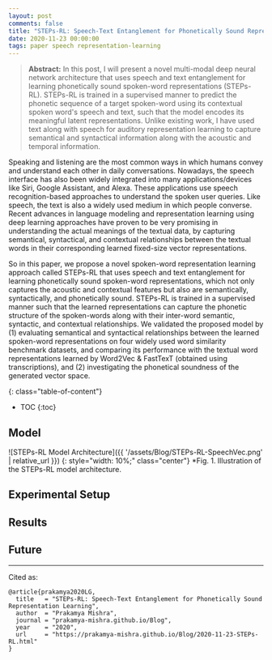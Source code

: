 ```yaml
---
layout: post
comments: false
title: "STEPs-RL: Speech-Text Entanglement for Phonetically Sound Representation Learning"
date: 2020-11-23 00:00:00
tags: paper speech representation-learning
---
```


> **Abstract:** In this post, I will present a novel multi-modal deep neural network architecture that uses speech and text entanglement for learning phonetically sound spoken-word representations (STEPs-RL). STEPs-RL is trained in a supervised manner to predict the phonetic sequence of a target spoken-word using its contextual spoken word's speech and text, such that the model encodes its meaningful latent representations. Unlike existing work, I have used text along with speech for auditory representation learning to capture semantical and syntactical information along with the acoustic and temporal information.


<!--more-->

Speaking and listening are the most common ways in which humans convey and understand each other in daily conversations. Nowadays, the speech interface has also been widely integrated into many applications/devices like Siri, Google Assistant, and Alexa. These applications use speech recognition-based approaches to understand the spoken user queries. Like speech, the text is also a widely used medium in which people converse. Recent advances in language modeling and representation learning using deep learning approaches have proven to be very promising in understanding the actual meanings of the textual data, by capturing semantical, syntactical, and contextual relationships between the textual words in their corresponding learned fixed-size vector representations.

So in this paper, we propose a novel spoken-word representation learning approach called STEPs-RL that uses speech and text entanglement for learning phonetically sound spoken-word representations, which not only captures the acoustic and contextual features but also are semantically, syntactically, and phonetically sound. STEPs-RL is trained in a supervised manner such that the learned representations can capture the phonetic structure of the spoken-words along with their inter-word semantic, syntactic, and contextual relationships. We validated the proposed model by (1) evaluating semantical and syntactical relationships between the learned spoken-word representations on four widely used word similarity benchmark datasets, and comparing its performance with the textual word representations learned by Word2Vec & FastTexT (obtained using transcriptions), and (2) investigating the phonetical soundness of the generated vector space.

{: class="table-of-content"}
* TOC
{:toc}

## Model
![STEPs-RL Model Architecture]({{ '/assets/Blog/STEPs-RL-SpeechVec.png' | relative_url }})
{: style="width: 10%;" class="center"}
*Fig. 1. Illustration of the STEPs-RL model architecture.

## Experimental Setup

## Results

## Future




---

Cited as:
```
@article{prakamya2020LG,
  title   = "STEPs-RL: Speech-Text Entanglement for Phonetically Sound Representation Learning",
  author  = "Prakamya Mishra",
  journal = "prakamya-mishra.github.io/Blog",
  year    = "2020",
  url     = "https://prakamya-mishra.github.io/Blog/2020-11-23-STEPs-RL.html"
}
```
